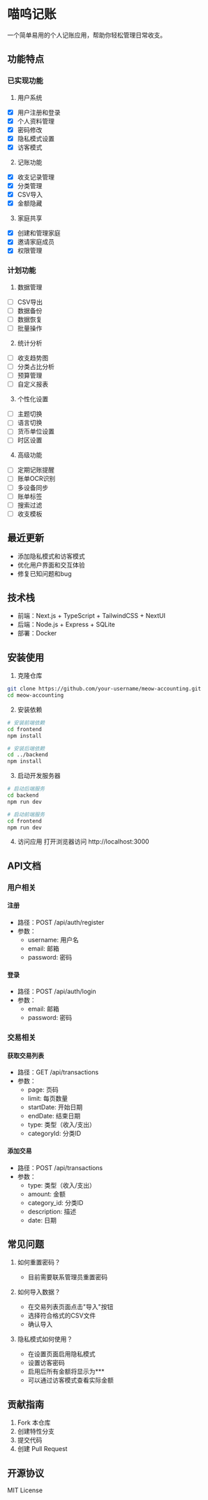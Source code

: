 # 喵呜记账

一个简单易用的个人记账应用，帮助你轻松管理日常收支。

## 功能特点

### 已实现功能

1. 用户系统
- [x] 用户注册和登录
- [x] 个人资料管理
- [x] 密码修改
- [x] 隐私模式设置
- [x] 访客模式

2. 记账功能
- [x] 收支记录管理
- [x] 分类管理
- [x] CSV导入
- [x] 金额隐藏

3. 家庭共享
- [x] 创建和管理家庭
- [x] 邀请家庭成员
- [x] 权限管理

### 计划功能

1. 数据管理
- [ ] CSV导出
- [ ] 数据备份
- [ ] 数据恢复
- [ ] 批量操作

2. 统计分析
- [ ] 收支趋势图
- [ ] 分类占比分析
- [ ] 预算管理
- [ ] 自定义报表

3. 个性化设置
- [ ] 主题切换
- [ ] 语言切换
- [ ] 货币单位设置
- [ ] 时区设置

4. 高级功能
- [ ] 定期记账提醒
- [ ] 账单OCR识别
- [ ] 多设备同步
- [ ] 账单标签
- [ ] 搜索过滤
- [ ] 收支模板

## 最近更新

- 添加隐私模式和访客模式
- 优化用户界面和交互体验
- 修复已知问题和bug

## 技术栈

- 前端：Next.js + TypeScript + TailwindCSS + NextUI
- 后端：Node.js + Express + SQLite
- 部署：Docker

## 安装使用

1. 克隆仓库
```bash
git clone https://github.com/your-username/meow-accounting.git
cd meow-accounting
```

2. 安装依赖
```bash
# 安装前端依赖
cd frontend
npm install

# 安装后端依赖
cd ../backend
npm install
```

3. 启动开发服务器
```bash
# 启动后端服务
cd backend
npm run dev

# 启动前端服务
cd frontend
npm run dev
```

4. 访问应用
打开浏览器访问 http://localhost:3000

## API文档

### 用户相关

#### 注册
- 路径：POST /api/auth/register
- 参数：
  - username: 用户名
  - email: 邮箱
  - password: 密码

#### 登录
- 路径：POST /api/auth/login
- 参数：
  - email: 邮箱
  - password: 密码

### 交易相关

#### 获取交易列表
- 路径：GET /api/transactions
- 参数：
  - page: 页码
  - limit: 每页数量
  - startDate: 开始日期
  - endDate: 结束日期
  - type: 类型（收入/支出）
  - categoryId: 分类ID

#### 添加交易
- 路径：POST /api/transactions
- 参数：
  - type: 类型（收入/支出）
  - amount: 金额
  - category_id: 分类ID
  - description: 描述
  - date: 日期

## 常见问题

1. 如何重置密码？
   - 目前需要联系管理员重置密码

2. 如何导入数据？
   - 在交易列表页面点击"导入"按钮
   - 选择符合格式的CSV文件
   - 确认导入

3. 隐私模式如何使用？
   - 在设置页面启用隐私模式
   - 设置访客密码
   - 启用后所有金额将显示为***
   - 可以通过访客模式查看实际金额

## 贡献指南

1. Fork 本仓库
2. 创建特性分支
3. 提交代码
4. 创建 Pull Request

## 开源协议

MIT License 